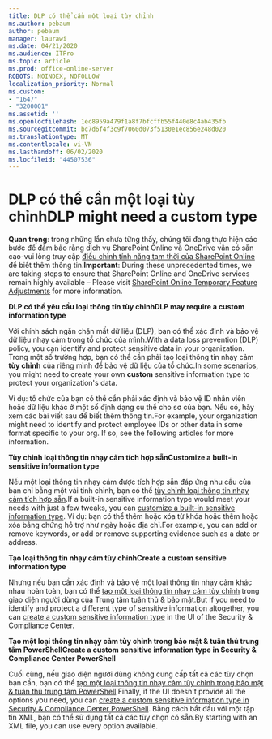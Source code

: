 ```yaml
---
title: DLP có thể cần một loại tùy chỉnh
ms.author: pebaum
author: pebaum
manager: laurawi
ms.date: 04/21/2020
ms.audience: ITPro
ms.topic: article
ms.prod: office-online-server
ROBOTS: NOINDEX, NOFOLLOW
localization_priority: Normal
ms.custom:
- "1647"
- "3200001"
ms.assetid: ''
ms.openlocfilehash: 1ec8959a479f1a8f7bfcffb55f440e8c4ab435fb
ms.sourcegitcommit: bc7d6f4f3c9f7060d073f5130e1ec856e248d020
ms.translationtype: MT
ms.contentlocale: vi-VN
ms.lasthandoff: 06/02/2020
ms.locfileid: "44507536"
---
```

# <a name="dlp-might-need-a-custom-type"></a><span data-ttu-id="7c9e3-102">DLP có thể cần một loại tùy chỉnh</span><span class="sxs-lookup"><span data-stu-id="7c9e3-102">DLP might need a custom type</span></span>

<span data-ttu-id="7c9e3-103">**Quan trọng**: trong những lần chưa từng thấy, chúng tôi đang thực hiện các bước để đảm bảo rằng dịch vụ SharePoint Online và OneDrive vẫn có sẵn cao-vui lòng truy cập [điều chỉnh tính năng tạm thời của SharePoint Online](https://aka.ms/ODSPAdjustments) để biết thêm thông tin.</span><span class="sxs-lookup"><span data-stu-id="7c9e3-103">**Important**: During these unprecedented times, we are taking steps to ensure that SharePoint Online and OneDrive services remain highly available – Please visit [SharePoint Online Temporary Feature Adjustments](https://aka.ms/ODSPAdjustments) for more information.</span></span>

<span data-ttu-id="7c9e3-104">**DLP có thể yêu cầu loại thông tin tùy chỉnh**</span><span class="sxs-lookup"><span data-stu-id="7c9e3-104">**DLP may require a custom information type**</span></span>

<span data-ttu-id="7c9e3-105">Với chính sách ngăn chặn mất dữ liệu (DLP), bạn có thể xác định và bảo vệ dữ liệu nhạy cảm trong tổ chức của mình.</span><span class="sxs-lookup"><span data-stu-id="7c9e3-105">With a data loss prevention (DLP) policy, you can identify and protect sensitive data in your organization.</span></span> <span data-ttu-id="7c9e3-106">Trong một số trường hợp, bạn có thể cần phải tạo loại thông tin nhạy cảm **tùy chỉnh** của riêng mình để bảo vệ dữ liệu của tổ chức.</span><span class="sxs-lookup"><span data-stu-id="7c9e3-106">In some scenarios, you might need to create your own **custom** sensitive information type to protect your organization's data.</span></span>

<span data-ttu-id="7c9e3-107">Ví dụ: tổ chức của bạn có thể cần phải xác định và bảo vệ ID nhân viên hoặc dữ liệu khác ở một số định dạng cụ thể cho sơ của bạn. Nếu có, hãy xem các bài viết sau để biết thêm thông tin.</span><span class="sxs-lookup"><span data-stu-id="7c9e3-107">For example, your organization might need to identify and protect employee IDs or other data in some format specific to your org. If so, see the following articles for more information.</span></span>
  
 <span data-ttu-id="7c9e3-108">**Tùy chỉnh loại thông tin nhạy cảm tích hợp sẵn**</span><span class="sxs-lookup"><span data-stu-id="7c9e3-108">**Customize a built-in sensitive information type**</span></span>
  
<span data-ttu-id="7c9e3-109">Nếu một loại thông tin nhạy cảm được tích hợp sẵn đáp ứng nhu cầu của bạn chỉ bằng một vài tinh chỉnh, bạn có thể [tùy chỉnh loại thông tin nhạy cảm tích hợp sẵn](https://docs.microsoft.com/microsoft-365/compliance/customize-a-built-in-sensitive-information-type).</span><span class="sxs-lookup"><span data-stu-id="7c9e3-109">If a built-in sensitive information type would meet your needs with just a few tweaks, you can [customize a built-in sensitive information type](https://docs.microsoft.com/microsoft-365/compliance/customize-a-built-in-sensitive-information-type).</span></span> <span data-ttu-id="7c9e3-110">Ví dụ: bạn có thể thêm hoặc xóa từ khóa hoặc thêm hoặc xóa bằng chứng hỗ trợ như ngày hoặc địa chỉ.</span><span class="sxs-lookup"><span data-stu-id="7c9e3-110">For example, you can add or remove keywords, or add or remove supporting evidence such as a date or address.</span></span>
  
 <span data-ttu-id="7c9e3-111">**Tạo loại thông tin nhạy cảm tùy chỉnh**</span><span class="sxs-lookup"><span data-stu-id="7c9e3-111">**Create a custom sensitive information type**</span></span>
  
<span data-ttu-id="7c9e3-112">Nhưng nếu bạn cần xác định và bảo vệ một loại thông tin nhạy cảm khác nhau hoàn toàn, bạn có thể [tạo một loại thông tin nhạy cảm tùy chỉnh](https://docs.microsoft.com/microsoft-365/compliance/create-a-custom-sensitive-information-type) trong giao diện người dùng của Trung tâm tuân thủ & bảo mật.</span><span class="sxs-lookup"><span data-stu-id="7c9e3-112">But if you need to identify and protect a different type of sensitive information altogether, you can [create a custom sensitive information type](https://docs.microsoft.com/microsoft-365/compliance/create-a-custom-sensitive-information-type) in the UI of the Security & Compliance Center.</span></span>
  
<span data-ttu-id="7c9e3-113">**Tạo một loại thông tin nhạy cảm tùy chỉnh trong bảo mật & tuân thủ trung tâm PowerShell**</span><span class="sxs-lookup"><span data-stu-id="7c9e3-113">**Create a custom sensitive information type in Security & Compliance Center PowerShell**</span></span>

<span data-ttu-id="7c9e3-114">Cuối cùng, nếu giao diện người dùng không cung cấp tất cả các tùy chọn bạn cần, bạn có thể [tạo một loại thông tin nhạy cảm tùy chỉnh trong bảo mật & tuân thủ trung tâm PowerShell](https://docs.microsoft.com/microsoft-365/compliance/create-a-custom-sensitive-information-type-in-scc-powershell).</span><span class="sxs-lookup"><span data-stu-id="7c9e3-114">Finally, if the UI doesn't provide all the options you need, you can [create a custom sensitive information type in Security & Compliance Center PowerShell](https://docs.microsoft.com/microsoft-365/compliance/create-a-custom-sensitive-information-type-in-scc-powershell).</span></span> <span data-ttu-id="7c9e3-115">Bằng cách bắt đầu với một tập tin XML, bạn có thể sử dụng tất cả các tùy chọn có sẵn.</span><span class="sxs-lookup"><span data-stu-id="7c9e3-115">By starting with an XML file, you can use every option available.</span></span>
